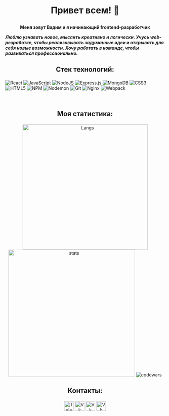 # **<p align="center">Привет всем! 👋 </p>**

**<p align="center">Меня зовут Вадим и я начинающий frontend-разработчик</p>**

***Люблю узнавать новое, мыслить креативно и логически. Учусь web-резработке, чтобы реализовывать задуманные идеи и открывать для себя новые возможности. Хочу работать в команде, чтобы развиваться профессионально.***
<br>

## <p align="center">Стек технологий:</p>
![React](https://img.shields.io/badge/react-%2320232a.svg?style=for-the-badge&logo=react&logoColor=%2361DAFB)
![JavaScript](https://img.shields.io/badge/javascript-%23323330.svg?style=for-the-badge&logo=javascript&logoColor=%23F7DF1E)
![NodeJS](https://img.shields.io/badge/node.js-6DA55F?style=for-the-badge&logo=node.js&logoColor=white)
![Express.js](https://img.shields.io/badge/express.js-%23404d59.svg?style=for-the-badge&logo=express&logoColor=%2361DAFB)
![MongoDB](https://img.shields.io/badge/MongoDB-%234ea94b.svg?style=for-the-badge&logo=mongodb&logoColor=white)
![CSS3](https://img.shields.io/badge/css3-%231572B6.svg?style=for-the-badge&logo=css3&logoColor=white)
![HTML5](https://img.shields.io/badge/html5-%23E34F26.svg?style=for-the-badge&logo=html5&logoColor=white)
![NPM](https://img.shields.io/badge/NPM-%23CB3837.svg?style=for-the-badge&logo=npm&logoColor=white) 
![Nodemon](https://img.shields.io/badge/NODEMON-%23323330.svg?style=for-the-badge&logo=nodemon&logoColor=%BBDEAD)
![Git](https://img.shields.io/badge/git-%23F05033.svg?style=for-the-badge&logo=git&logoColor=white)
![Nginx](https://img.shields.io/badge/nginx-%23009639.svg?style=for-the-badge&logo=nginx&logoColor=white)
![Webpack](https://img.shields.io/badge/webpack-%238DD6F9.svg?style=for-the-badge&logo=webpack&logoColor=black)

<br>

## <p align="center">Моя статистика:</p>
<div align="center">
<img width="395px" alt="Langs" src="https://github-readme-stats.vercel.app/api/top-langs/?username=Markelov97Vad&layout=compact&theme=buefy">
<img width="400px" alt="stats" src="https://github-readme-stats.vercel.app/api?username=Markelov97Vad&show_icons=true&theme=buefy">
<img alt="codewars" src="https://www.codewars.com/users/Maarsello/badges/large">
</div>  

## <p align="center">Контакты:</p>
<div align="center">
<a href="https://t.me/maarsello" target="_blank"><img align="center" src="https://cdn-icons-png.flaticon.com/512/2504/2504941.png" width="30" alt="Telegram"></a>
<a href="https://vk.com/maarsello" target="_blank"><img align="center" src="https://cdn-icons-png.flaticon.com/512/2504/2504953.png" width="30" alt="Vk"></a>
<a href="mailto:Vedmakmarkelov@yandex.ru" target="_blank"><img align="center" src="https://cdn-icons-png.flaticon.com/512/6124/6124986.png" width="30" alt="Vk"></a>
<a href="mailto:darkdedmen@gmail.com" target="_blank" align="center"><img align="center" src="https://cdn-icons-png.flaticon.com/512/5968/5968534.png" width="30" alt="Vk"></a>
</div>